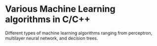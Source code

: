 # Various Machine Learning algorithms in C/C++
Different types of machine learning algorithms ranging from perceptron, multilayer neural network, and decision trees.
